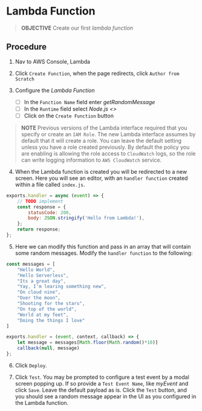 # Lambda Function
>**OBJECTIVE**
>Create our first _lambda function_

## Procedure
1. Nav to AWS Console, Lambda 

2. Click `Create Function`, when the page redirects, click `Author from Scratch`

3. Configure the _Lambda Function_
    - [ ] In the `Function Name` field enter _getRandomMessage_
    - [ ] In the `Runtime` field select _Node.js <<version>>_
    - [ ] Click on the `Create Function` button

>**NOTE** Previous versions of the Lambda interface required that you specify or create an `IAM Role`. The new Lambda interface assumes by default that it will create a role. You can leave the default setting unless you have a role created previously. By default the policy you are enabling is allowing the role access to `CloudWatch` logs, so the role can write logging information to `AWS CloudWatch` service.

4. When the Lambda function is created you will be redirected to a new screen. Here you will see an editor, with an `handler function` created within a file called `index.js`. 

```javascript
exports.handler = async (event) => {
    // TODO implement
    const response = {
        statusCode: 200,
        body: JSON.stringify('Hello from Lambda!'),
    };
    return response;
};
```

5. Here we can modify this function and pass in an array that will contain some random messages. Modify the `handler function` to the following: 

```javascript
const messages = [ 
    "Hello World", 
    "Hello Serverless", 
    "Its a great day", 
    "Yay, I'm learing something new", 
    "On cloud nine", 
    "Over the moon", 
    "Shooting for the stars", 
    "On top of the world", 
    "World at my feet", 
    "Doing the things I love"
]

exports.handler = (event, context, callback) => {
    let message = messages[Math.floor(Math.random()*10)]
    callback(null, message)
};  
```

6. Click `Deploy`. 

7. Click `Test`. You may be prompted to configure a test event by a modal screen popping up. If so provide a `Test Event Name`, like _myEvent_ and click `Save`. Leave the default payload as is. Click the `Test` button, and you should see a random message appear in the UI as you configured in the Lambda function. 
